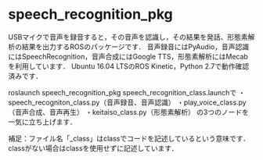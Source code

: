 # speech_recognition_pkg
USBマイクで音声を録音すると，その音声を認識し，その結果を発話、形態素解析の結果を出力するROSのパッケージです．
音声録音にはPyAudio，音声認識にはSpeechRecognition，音声合成にはGoogle TTS，形態素解析にはMecabを利用しています．
Ubuntu 16.04 LTSのROS Kinetic，Python 2.7で動作確認済みです．

roslaunch speech_recognition_pkg speech_recognition_class.launchで
・speech_recogniton_class.py（音声録音、音声認識）
・play_voice_class.py（音声合成、音声再生）
・keitaiso_class.py（形態素解析）
の3つのノードを一気に立ち上げます．

補足：ファイル名「_class」はclassでコードを記述しているという意味です．classがない場合はclassを使用せずに記述しています．
